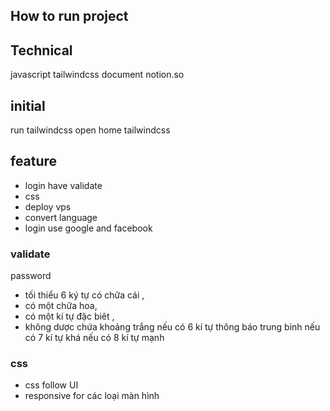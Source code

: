 ## How to run project

## Technical 
javascript 
tailwindcss
document notion.so 
## initial 
run tailwindcss open home tailwindcss
## feature
- login have validate
- css
- deploy vps 
- convert language
- login use google and facebook
### validate
password 
- tối thiểu 6 ký tự có  chữa cái , 
- có một chữa hoa, 
- có một kí tự đặc biêt , 
- không dược chứa khoảng trắng
nếu có 6 kí tự thông báo trung binh
nếu có 7 kí tự khá 
nếu có 8 kí tự mạnh
### css 
- css follow UI
- responsive for các loại màn hình